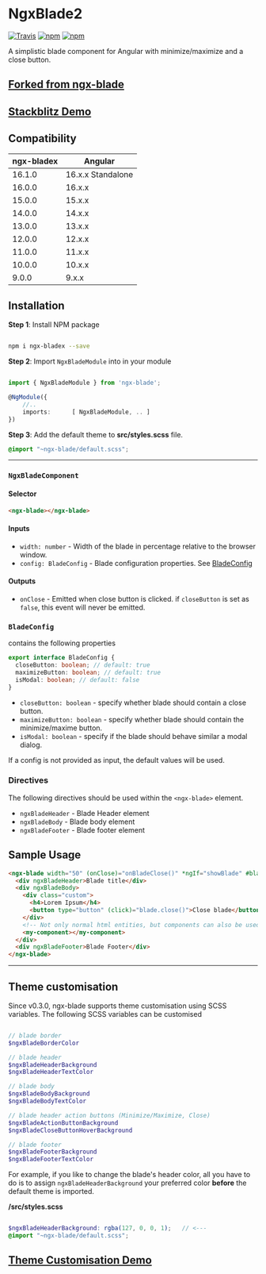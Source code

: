 # NgxBlade2

[![Travis](https://travis-ci.com/karnavpargi/ngx-bladex.svg?branch=master)](https://travis-ci.com/karnavpargi/ngx-bladex)
[![npm](https://img.shields.io/npm/v/ngx-blade.svg)](https://www.npmjs.com/package/ngx-blade)
[![npm](https://img.shields.io/npm/dt/ngx-blade.svg)](https://www.npmjs.com/package/ngx-blade)

A simplistic blade component for Angular with minimize/maximize and a close button.

## [Forked from ngx-blade](https://www.npmjs.com/package/ngx-blade)

## [Stackblitz Demo](https://stackblitz.com/edit/angular-ngx-blade)

## Compatibility

| ngx-bladex | Angular |
| ---------- | ------- |
| 16.1.0     | 16.x.x Standalone |
| 16.0.0     | 16.x.x  |
| 15.0.0     | 15.x.x  |
| 14.0.0     | 14.x.x  |
| 13.0.0     | 13.x.x  |
| 12.0.0     | 12.x.x  |
| 11.0.0     | 11.x.x  |
| 10.0.0     | 10.x.x  |
| 9.0.0      | 9.x.x   |

## Installation

**Step 1**: Install NPM package

```bash

npm i ngx-bladex --save

```

**Step 2**: Import `NgxBladeModule` into in your module

```typescript

import { NgxBladeModule } from 'ngx-blade';

@NgModule({
    //..
    imports:      [ NgxBladeModule, .. ]
})

```

**Step 3**: Add the default theme to **src/styles.scss** file.

```scss
@import "~ngx-blade/default.scss";
```

---

### `NgxBladeComponent`

#### Selector

```html
<ngx-blade></ngx-blade>
```

#### Inputs

- `width: number` - Width of the blade in percentage relative to the browser window.
- `config: BladeConfig` - Blade configuration properties. See [BladeConfig](#BladeConfig)

#### Outputs

- `onClose` - Emitted when close button is clicked. if `closeButton` is set as `false`, this event will never be emitted.

### `BladeConfig`

contains the following properties

```typescript
export interface BladeConfig {
  closeButton: boolean; // default: true
  maximizeButton: boolean; // default: true
  isModal: boolean; // default: false
}
```

- `closeButton: boolean` - specify whether blade should contain a close button.
- `maximizeButton: boolean` - specify whether blade should contain the minimize/maxime button.
- `isModal: boolean` - specify if the blade should behave similar a modal dialog.

If a config is not provided as input, the default values will be used.

### Directives

The following directives should be used within the `<ngx-blade>` element.

- `ngxBladeHeader` - Blade Header element
- `ngxBladeBody` - Blade body element
- `ngxBladeFooter` - Blade footer element

## Sample Usage

```html
<ngx-blade width="50" (onClose)="onBladeClose()" *ngIf="showBlade" #blade>
  <div ngxBladeHeader>Blade title</div>
  <div ngxBladeBody>
    <div class="custom">
      <h4>Lorem Ipsum</h4>
      <button type="button" (click)="blade.close()">Close blade</button>
    </div>
    <!-- Not only normal html entities, but components can also be used -->
    <my-component></my-component>
  </div>
  <div ngxBladeFooter>Blade Footer</div>
</ngx-blade>
```

---

## Theme customisation

Since v0.3.0, ngx-blade supports theme customisation using SCSS variables.
The following SCSS variables can be customised

```SCSS

// blade border
$ngxBladeBorderColor

// blade header
$ngxBladeHeaderBackground
$ngxBladeHeaderTextColor

// blade body
$ngxBladeBodyBackground
$ngxBladeBodyTextColor

// blade header action buttons (Minimize/Maximize, Close)
$ngxBladeActionButtonBackground
$ngxBladeCloseButtonHoverBackground

// blade footer
$ngxBladeFooterBackground
$ngxBladeFooterTextColor

```

For example, if you like to change the blade's header color, all you have to do is to assign `ngxBladeHeaderBackground` your preferred color **before** the default theme is imported.

**/src/styles.scss**

```SCSS

$ngxBladeHeaderBackground: rgba(127, 0, 0, 1);   // <---
@import "~ngx-blade/default.scss";

```

## [Theme Customisation Demo](https://stackblitz.com/edit/angular-ngx-blade-theme-customization?file=src/styles.scss)
